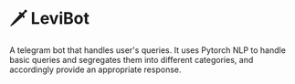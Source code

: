 # 🗡️ LeviBot

A telegram bot that handles user's queries. It uses Pytorch NLP to handle basic queries and segregates them into different categories, and accordingly provide an appropriate response.
